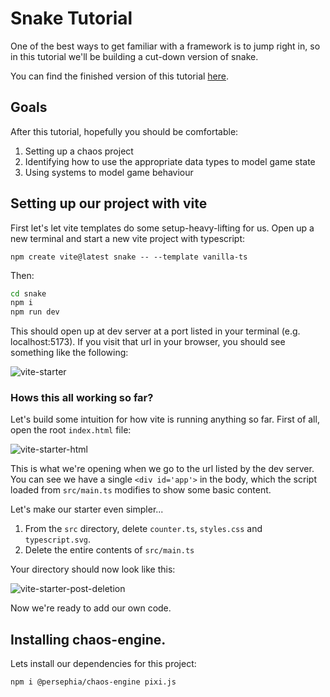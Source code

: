 # Snake Tutorial
One of the best ways to get familiar with a framework is to jump right in, so in this 
tutorial we'll be building a cut-down version of snake.

You can find the finished version of this tutorial [here](https://github.com/harrykeightley/snake).

## Goals
After this tutorial, hopefully you should be comfortable:
1. Setting up a chaos project
2. Identifying how to use the appropriate data types to model game state
3. Using systems to model game behaviour

## Setting up our project with vite
First let's let vite templates do some setup-heavy-lifting for us.
Open up a new terminal and start a new vite project with typescript:

`npm create vite@latest snake -- --template vanilla-ts`

Then:

```sh
cd snake
npm i
npm run dev
```

This should open up at dev server at a port listed in your terminal (e.g. localhost:5173).
If you visit that url in your browser, you should see something like the following:

![vite-starter](/snake/vite-starter.png)

### Hows this all working so far?
Let's build some intuition for how vite is running anything so far.
First of all, open the root `index.html` file:

![vite-starter-html](/snake/starter-html.png)

This is what we're opening when we go to the url listed by the dev server. You can see we have 
a single `<div id='app'>` in the body, which the script loaded from `src/main.ts` modifies to 
show some basic content.

Let's make our starter even simpler...

1. From the `src` directory, delete `counter.ts`, `styles.css` and `typescript.svg`.
2. Delete the entire contents of `src/main.ts`

Your directory should now look like this:

![vite-starter-post-deletion](/snake/starter-post-deletion.png)

Now we're ready to add our own code.

## Installing chaos-engine. 

Lets install our dependencies for this project:

`npm i @persephia/chaos-engine pixi.js`



